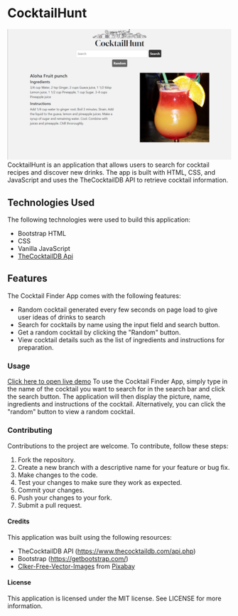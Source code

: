 # CocktailHunt
![](readme-img/cocktail-Demo-Pic.png)
CocktailHunt is an application that allows users to search for cocktail recipes and discover new drinks. The app is built with HTML, CSS, and JavaScript and uses the TheCocktailDB API to retrieve cocktail information.

## Technologies Used
The following technologies were used to build this application:
- Bootstrap HTML
- CSS
- Vanilla JavaScript
- [TheCocktailDB Api](https://www.thecocktaildb.com/api.php)
## Features
The Cocktail Finder App comes with the following features:
- Random cocktail generated every few seconds on page load to give user ideas of drinks to search
- Search for cocktails by name using the input field and search button.
- Get a random cocktail by clicking the "Random" button.
- View cocktail details such as the list of ingredients and instructions for preparation.

### Usage
[Click here to open live demo](https://github.com/Wraytheon/cocktail-API)
To use the Cocktail Finder App, simply type in the name of the cocktail you want to search for in the search bar and click the search button. The application will then display the picture, name, ingredients and instructions of the cocktail. Alternatively, you can click the "random" button to view a random cocktail.

### Contributing
Contributions to the project are welcome. To contribute, follow these steps:

1. Fork the repository.
2. Create a new branch with a descriptive name for your feature or bug fix.
3. Make changes to the code.
4. Test your changes to make sure they work as expected.
5. Commit your changes.
6. Push your changes to your fork.
7. Submit a pull request.

#### Credits
This application was built using the following resources:
- TheCocktailDB API (https://www.thecocktaildb.com/api.php)
- Bootstrap (https://getbootstrap.com/)
- [Clker-Free-Vector-Images](https://pixabay.com/users/clker-free-vector-images-3736/?utm_source=link-attribution&amp;utm_medium=referral&amp;utm_campaign=image&amp;utm_content=32000) from [Pixabay](https://pixabay.com//?utm_source=link-attribution&amp;utm_medium=referral&amp;utm_campaign=image&amp;utm_content=32000)

#### License
This application is licensed under the MIT license. See LICENSE for more information.